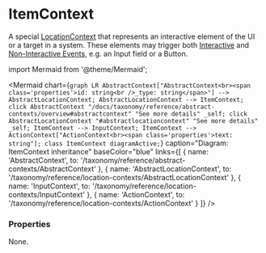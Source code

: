 # ItemContext

A special [LocationContext](/taxonomy/reference/location-contexts/overview.md) that represents an interactive element of the UI or a target in a system. These elements may trigger both [Interactive](/taxonomy/reference/events/InteractiveEvent) and [Non-Interactive Events](/taxonomy/reference/events/NonInteractiveEvent.md), e.g. an Input field or a Button.

import Mermaid from '@theme/Mermaid';

<Mermaid chart={`
	graph LR
		AbstractContext["AbstractContext<br><span class='properties'>id: string<br />_type: string</span>"] --> AbstractLocationContext;
        AbstractLocationContext --> ItemContext;
        click AbstractContext "/docs/taxonomy/reference/abstract-contexts/overview#abstractcontext" "See more details" _self;
        click AbstractLocationContext "#abstractlocationcontext" "See more details" _self;
        ItemContext --> InputContext;
        ItemContext --> ActionContext["ActionContext<br><span class='properties'>text: string"];
    class ItemContext diagramActive;
`} 
  caption="Diagram: ItemContext inheritance" 
  baseColor="blue" 
  links={[
    { name: 'AbstractContext', to: '/taxonomy/reference/abstract-contexts/AbstractContext' },
    { name: 'AbstractLocationContext', to: '/taxonomy/reference/location-contexts/AbstractLocationContext' },
    { name: 'InputContext', to: '/taxonomy/reference/location-contexts/InputContext' },
    { name: 'ActionContext', to: '/taxonomy/reference/location-contexts/ActionContext' }
  ]}
/>


### Properties
None.
